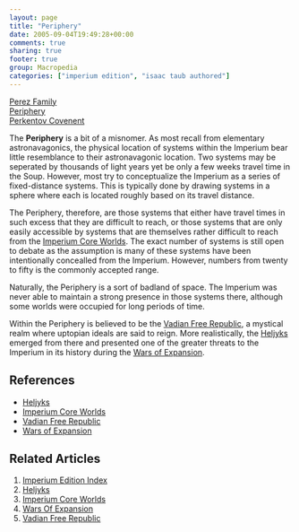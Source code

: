 ```yaml
---
layout: page
title: "Periphery"
date: 2005-09-04T19:49:28+00:00
comments: true
sharing: true
footer: true
group: Macropedia
categories: ["imperium edition", "isaac taub authored"]
---
```


<div class='row'>
	<div class='col-md-4'><a href='/macropedia/perez-family'>Perez Family</a></div>
	<div class='col-md-4'><a href='/macropedia/periphery'>Periphery</a></div>
	<div class='col-md-4'><a href='/macropedia/perkentov-covenent'>Perkentov Covenent</a></div>
</div>


The **Periphery** is a bit of a misnomer. As most recall from elementary astronavagonics, the physical location of systems within the Imperium bear little resemblance to their astronavagonic location. Two systems may be seperated by thousands of light years yet be only a few weeks travel time in the Soup. However, most try to conceptualize the Imperium as a series of fixed-distance systems. This is typically done by drawing systems in a sphere where each is located roughly based on its travel distance.

The Periphery, therefore, are those systems that either have travel times in such excess that they are difficult to reach, or those systems that are only easily accessible by systems that are themselves rather difficult to reach from the [Imperium Core Worlds](/macropedia/imperium-core-worlds). The exact number of systems is still open to debate as the assumption is many of these systems have been intentionally concealled from the Imperium. However, numbers from twenty to fifty is the commonly accepted range.

Naturally, the Periphery is a sort of badland of space. The Imperium was never able to maintain a strong presence in those systems there, although some worlds were occupied for long periods of time.

Within the Periphery is believed to be the [Vadian Free Republic](/macropedia/vadian-free-republic), a mystical realm where uptopian ideals are said to reign. More realistically, the [Heljyks](/macropedia/heljyks) emerged from there and presented one of the greater threats to the Imperium in its history during the [Wars of Expansion](/macropedia/wars-of-expansion).

## References
* [Heljyks](/macropedia/heljyks)
* [Imperium Core Worlds](/macropedia/imperium-core-worlds)
* [Vadian Free Republic](/macropedia/vadian-free-republic)
* [Wars of Expansion](/macropedia/wars-of-expansion)

## Related Articles

1. [Imperium Edition Index](/macropedia/imperium-edition-index)
2. [Heljyks](/macropedia/heljyks)
3. [Imperium Core Worlds](/macropedia/imperium-core-worlds)
4. [Wars Of Expansion](/macropedia/wars-of-expansion)
5. [Vadian Free Republic](/macropedia/vadian-free-republic)


 

